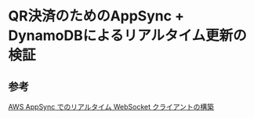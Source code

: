 # QR決済のためのAppSync + DynamoDBによるリアルタイム更新の検証

## 参考
[AWS AppSync でのリアルタイム WebSocket クライアントの構築](https://docs.aws.amazon.com/ja_jp/appsync/latest/devguide/real-time-websocket-client.html)

